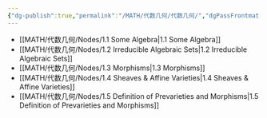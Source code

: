 ```yaml
---
{"dg-publish":true,"permalink":"/MATH/代数几何/代数几何/","dgPassFrontmatter":true}
---
```



- [[MATH/代数几何/Nodes/1.1 Some Algebra\|1.1 Some Algebra]]
- [[MATH/代数几何/Nodes/1.2 Irreducible Algebraic Sets\|1.2 Irreducible Algebraic Sets]]
- [[MATH/代数几何/Nodes/1.3 Morphisms\|1.3 Morphisms]]
- [[MATH/代数几何/Nodes/1.4 Sheaves & Affine Varieties\|1.4 Sheaves & Affine Varieties]]
- [[MATH/代数几何/Nodes/1.5 Definition of Prevarieties and Morphisms\|1.5 Definition of Prevarieties and Morphisms]]

